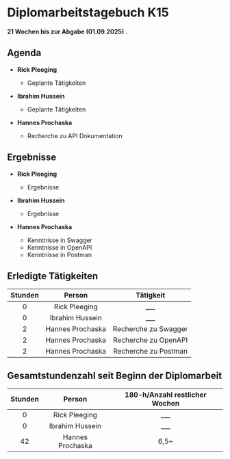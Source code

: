 
# Diplomarbeitstagebuch K15

**21 Wochen bis zur Abgabe (01.09.2025) .**

## Agenda

* **Rick Pleeging**
    * Geplante Tätigkeiten

* **Ibrahim Hussein**
    * Geplante Tätigkeiten

* **Hannes Prochaska**
    * Recherche zu API Dokumentation

## Ergebnisse

* **Rick Pleeging**
    * Ergebnisse

* **Ibrahim Hussein**
    * Ergebnisse

* **Hannes Prochaska**
    * Kenntnisse in Swagger
    * Kenntnisse in OpenAPI
    * Kenntnisse in Postman

## Erledigte Tätigkeiten

| Stunden | Person | Tätigkeit |
| :-----: | :----: | :-------: |
| 0 | Rick Pleeging | ___ |
| 0 | Ibrahim Hussein | ___ |
| 2 | Hannes Prochaska | Recherche zu Swagger |
| 2 | Hannes Prochaska | Recherche zu OpenAPI |
| 2 | Hannes Prochaska | Recherche zu Postman |

## Gesamtstundenzahl seit Beginn der Diplomarbeit

| Stunden | Person | 180-h/Anzahl restlicher Wochen |
| :-----: | :----: | :-------: |
| 0 | Rick Pleeging | ___ |
| 0 | Ibrahim Hussein | ___ |
| 42 | Hannes Prochaska | 6,5~ |
